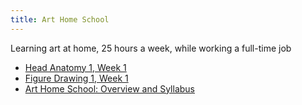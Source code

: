 ```yaml
---
title: Art Home School
---
```


Learning art at home, 25 hours a week, while working a full-time job

<div class='blog card-navigation'>

- <a href="/art-home-school/head-anatomy-1-week-1.html">Head Anatomy 1, Week 1</a>
- <a href="/art-home-school/figure-drawing-1-week-1.html">Figure Drawing 1, Week 1</a>
- <a href="/blog/art-home-school.html">Art Home School: Overview and Syllabus</a>

